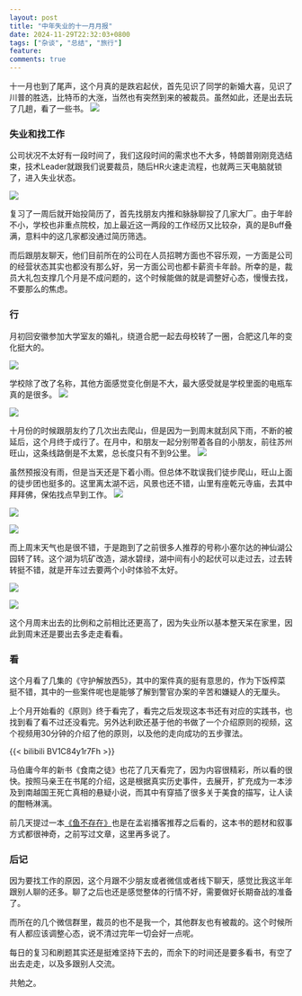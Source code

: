 ```yaml
---
layout: post
title: "中年失业的十一月月报"
date: 2024-11-29T22:32:03+0800
tags: ["杂谈", "总结", "旅行"]
feature: 
comments: true
---
```


十一月也到了尾声，这个月真的是跌宕起伏，首先见识了同学的新婚大喜，见识了川普的胜选，比特币的大涨，当然也有突然到来的被裁员。虽然如此，还是出去玩了几趟，看了一些书。
![](https://img.isming.me/photo/IMG_20241124_112542.jpg)

<!--more-->

### 失业和找工作
公司状况不太好有一段时间了，我们这段时间的需求也不大多，特朗普刚刚竞选结束，技术Leader就跟我们说要裁员，随后HR火速走流程，也就两三天电脑就锁了，进入失业状态。

![](https://img.isming.me/photo/IMG_20241108_202000.jpg)

复习了一周后就开始投简历了，首先找朋友内推和脉脉聊投了几家大厂。由于年龄不小，学校也非重点院校，加上最近这一两段的工作经历又比较杂，真的是Buff叠满，意料中的这几家都没通过简历筛选。

而后跟朋友聊天，他们目前所在的公司在人员招聘方面也不容乐观，一方面是公司的经营状态其实也都没有那么好，另一方面公司也都卡薪资卡年龄。所幸的是，裁员大礼包支撑几个月是不成问题的，这个时候能做的就是调整好心态，慢慢去找，不要那么的焦虑。

### 行
月初回安徽参加大学室友的婚礼，绕道合肥一起去母校转了一圈，合肥这几年的变化挺大的。

![](https://img.isming.me/photo/IMG_20241101_154216.jpg)

学校除了改了名称，其他方面感觉变化倒是不大，最大感受就是学校里面的电瓶车真的是很多。
![](https://img.isming.me/photo/IMG_20241101_142856.jpg)

![](https://img.isming.me/photo/IMG_20241101_150642.jpg)

十月份的时候跟朋友约了几次出去爬山，但是因为一到周末就刮风下雨，不断的被延后，这个月终于成行了。在月中，和朋友一起分别带着各自的小朋友，前往苏州旺山，这条线路倒是不太累，总长度只有不到9公里。
![](https://img.isming.me/photo/wangshan-record.png)

虽然预报没有雨，但是当天还是下着小雨。但总体不耽误我们徒步爬山，旺山上面的徒步团也挺多的。这里离太湖不远，风景也还不错，山里有座乾元寺庙，去其中拜拜佛，保佑找点早到工作。
![](https://img.isming.me/photo/IMG_20241116_131049.jpg)

![](https://img.isming.me/photo/IMG_20241116_131941.jpg)

![](https://img.isming.me/photo/IMG_20241116_143307.jpg)


而上周末天气也是很不错，于是跑到了之前很多人推荐的号称小塞尔达的神仙湖公园转了转。这个湖为坑矿改造，湖水碧绿，湖中间有小的起伏可以走过去，过去转转挺不错，就是开车过去要两个小时体验不太好。

![](https://img.isming.me/photo/IMG_20241123_140153.jpg)

![](https://img.isming.me/photo/IMG_20241123_142458.jpg)

这个月周末出去的比例和之前相比还更高了，因为失业所以基本整天呆在家里，因此到周末还是要出去多走走看看。

### 看
这个月看了几集的《守护解放西5》，其中的案件真的挺有意思的，作为下饭榨菜挺不错，其中的一些案件呢也是能够了解到警官办案的辛苦和嫌疑人的无厘头。

上个月开始看的《原则》终于看完了，看完之后发现这本书还有对应的实践书，也找到看了看不过还没看完。另外达利欧还基于他的书做了一个介绍原则的视频，这个视频用30分钟的介绍了他的原则，以及他的走向成功的五步骤法。

{{< bilibili BV1C84y1r7Fh >}}

马伯庸今年的新书《食南之徒》也花了几天看完了，因为内容很精彩，所以看的很快。按照马亲王在书尾的介绍，这是根据真实历史事件，去展开，扩充成为一本涉及到南越国王死亡真相的悬疑小说，而其中有穿插了很多关于美食的描写，让人读的酣畅淋漓。


前几天提过一本[《鱼不存在》](/2024-11-19-fish-not-exist/)也是在孟岩播客推荐之后看的，这本书的题材和叙事方式都很神奇，之前写过文章，这里再多说了。

### 后记
因为要找工作的原因，这个月跟不少朋友或者微信或者线下聊天，感觉比我这半年跟别人聊的还多。聊了之后也还是感觉整体的行情不好，需要做好长期奋战的准备了。

而所在的几个微信群里，裁员的也不是我一个，其他群友也有被裁的。这个时候所有人都应该调整心态，说不清过完年一切会好一点呢。

每日的复习和刷题其实还是挺难坚持下去的，而余下的时间还是要多看书，有空了出去走走，以及多跟别人交流。

共勉之。